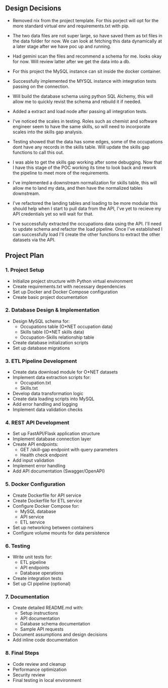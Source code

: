 ## Design Decisions
- Removed nix from the project template. For this porject will opt for the more standard virtual env and requirements.txt with pip.

- The two data files are not super large, so have saved them as txt files in the data folder for now. We can look at fetching this data dynamically at a later stage after we have poc up and running.

- Had gemini scan the files and recommend a schema for me. looks okay for now. Will review latter after we get the data into a db.

- For this project the MySQL instance can sit inside the docker container.

- Successfully implemented the MYSQL instance with integration tests passing on the connection.

- Will build the database schema using python SQL Alchemy, this will allow me to quickly revist the schema and rebuild it if needed.

- Added a extract and load node after passing all integration tests. 

- I've noticed the scales in testing. Roles such as chemist and software engineer seem to have the same skills, so will need to incorporate scales into the skills gap analysis.

- Testing showed that the data has some edges, some of the occupations dont have any records in the skills table. Will update the skills gap functions to call this out.

- I was able to get the skills gap working after some debugging. Now that I have this stage of the POC working its time to look back and rework the pipeline to meet more of the requirements.

- I've implemented a downstream normalization for skills table, this will allow me to land my data, and then have the normalized tables downstream.

- I've refactored the landing tables and loading to be more modular this should help when I start to pull data from the API, I've yet to recieve my API credentials yet so will wait for that.

- I've successfully extracted the occupations data using the API. I'll need to update schema and refactor the load pipeline. Once I've established I can successfully load I'll create the other functions to extract the other datasets via the API. 

## Project Plan

### 1. Project Setup
- Initialize project structure with Python virtual environment
- Create requirements.txt with necessary dependencies
- Set up Docker and Docker Compose configuration
- Create basic project documentation

### 2. Database Design & Implementation
- Design MySQL schema for:
  - Occupations table (O*NET occupation data)
  - Skills table (O*NET skills data)
  - Occupation-Skills relationship table
- Create database initialization scripts
- Set up database migrations

### 3. ETL Pipeline Development
- Create data download module for O*NET datasets
- Implement data extraction scripts for:
  - Occupation.txt
  - Skills.txt
- Develop data transformation logic
- Create data loading scripts into MySQL
- Add error handling and logging
- Implement data validation checks

### 4. REST API Development
- Set up FastAPI/Flask application structure
- Implement database connection layer
- Create API endpoints:
  - GET /skill-gap endpoint with query parameters
  - Health check endpoint
- Add input validation
- Implement error handling
- Add API documentation (Swagger/OpenAPI)

### 5. Docker Configuration
- Create Dockerfile for API service
- Create Dockerfile for ETL service
- Configure Docker Compose for:
  - MySQL database
  - API service
  - ETL service
- Set up networking between containers
- Configure volume mounts for data persistence

### 6. Testing
- Write unit tests for:
  - ETL pipeline
  - API endpoints
  - Database operations
- Create integration tests
- Set up CI pipeline (optional)

### 7. Documentation
- Create detailed README.md with:
  - Setup instructions
  - API documentation
  - Database schema documentation
  - Sample API requests
- Document assumptions and design decisions
- Add inline code documentation

### 8. Final Steps
- Code review and cleanup
- Performance optimization
- Security review
- Final testing in local environment
